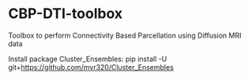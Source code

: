 # CBP-DTI-toolbox
Toolbox to perform Connectivity Based Parcellation using Diffusion MRI data

Install package Cluster_Ensembles:
pip install -U git+https://github.com/mvr320/Cluster_Ensembles
